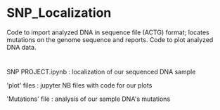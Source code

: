 # SNP_Localization
Code to import analyzed DNA in sequence file (ACTG) format; locates mutations on the genome sequence and reports. 
Code to plot analyzed DNA data.
#
SNP PROJECT.ipynb : localization of our sequenced DNA sample

'plot' files : jupyter NB files with code for our plots

'Mutations' file : analysis of our sample DNA's mutations
